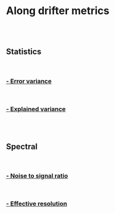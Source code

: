 # Along drifter metrics

<br>
 

<br>

## Statistics
<br>

### [- Error variance](eval_glob_leaderboards.md)

<br>

###  [- Explained variance](eval_glob_duacs.md)

<br>

<br>

## Spectral

<br>

### [- Noise to signal ratio](eval_glob_miost.md) 

<br>

### [- Effective resolution](eval_glob_miosteqw.md)

<br>
 